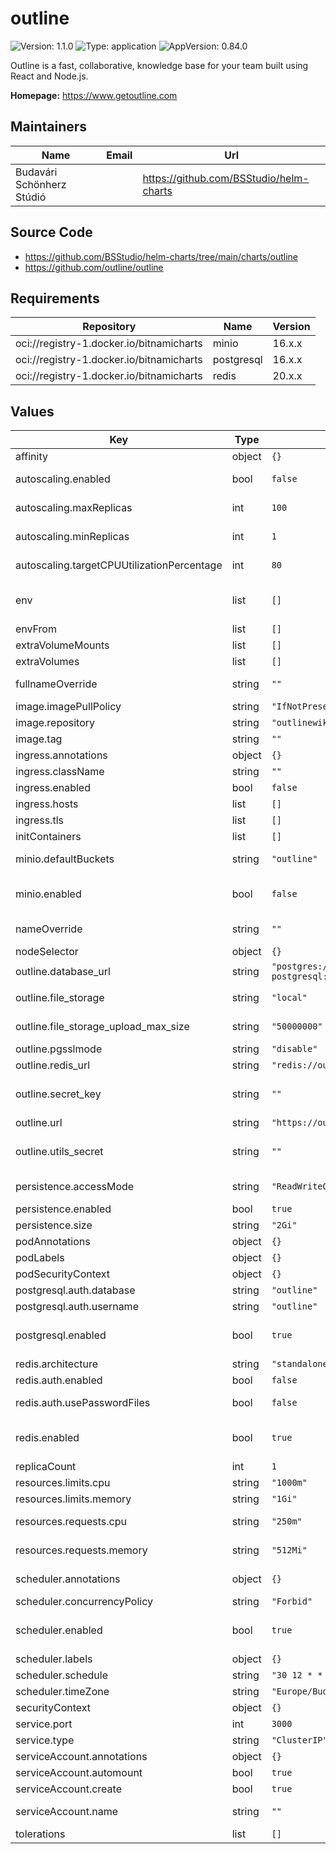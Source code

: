 # outline

![Version: 1.1.0](https://img.shields.io/badge/Version-1.1.0-informational?style=flat-square) ![Type: application](https://img.shields.io/badge/Type-application-informational?style=flat-square) ![AppVersion: 0.84.0](https://img.shields.io/badge/AppVersion-0.84.0-informational?style=flat-square)

Outline is a fast, collaborative, knowledge base for your team built using React and Node.js.

**Homepage:** <https://www.getoutline.com>

## Maintainers

| Name | Email | Url |
| ---- | ------ | --- |
| Budavári Schönherz Stúdió |  | <https://github.com/BSStudio/helm-charts> |

## Source Code

* <https://github.com/BSStudio/helm-charts/tree/main/charts/outline>
* <https://github.com/outline/outline>

## Requirements

| Repository | Name | Version |
|------------|------|---------|
| oci://registry-1.docker.io/bitnamicharts | minio | 16.x.x |
| oci://registry-1.docker.io/bitnamicharts | postgresql | 16.x.x |
| oci://registry-1.docker.io/bitnamicharts | redis | 20.x.x |

## Values

| Key | Type | Default | Description |
|-----|------|---------|-------------|
| affinity | object | `{}` | Affinity for the deployment |
| autoscaling.enabled | bool | `false` | Controls whether autoscaling is enabled or disabled for the application |
| autoscaling.maxReplicas | int | `100` | Sets the maximum number of application instances (replicas) that can be scaled up to during high demand |
| autoscaling.minReplicas | int | `1` | Defines the minimum number of application instances (replicas) to maintain, even during low demand |
| autoscaling.targetCPUUtilizationPercentage | int | `80` | Specifies the CPU utilization threshold at which autoscaling will be triggered to adjust the number of replicas |
| env | list | `[]` | Environment variables to pass to the deployment See configuration options at <https://github.com/outline/outline/blob/main/.env.sample> |
| envFrom | list | `[]` | envFrom to pass to the deployment |
| extraVolumeMounts | list | `[]` | Additional volume mounts for the containers |
| extraVolumes | list | `[]` | Additional volumes to mount to the deployment |
| fullnameOverride | string | `""` | String to fully override `"outline.fullname"`. Prefer using global.fullnameOverride if possible |
| image.imagePullPolicy | string | `"IfNotPresent"` | The logic of image pulling |
| image.repository | string | `"outlinewiki/outline"` | The Docker repository to pull the image from |
| image.tag | string | `""` | Overrides the image tag whose default is the chart appVersion |
| ingress.annotations | object | `{}` | Additional ingress annotations |
| ingress.className | string | `""` | Defines which ingress controller will implement the resource |
| ingress.enabled | bool | `false` | Enable an ingress resource |
| ingress.hosts | list | `[]` | List of ingress hosts |
| ingress.tls | list | `[]` | Ingress TLS configuration |
| initContainers | list | `[]` | Init containers to add to the deployment |
| minio.defaultBuckets | string | `"outline"` | Comma, semi-colon or space separated list of buckets to create at initialization |
| minio.enabled | bool | `false` | Enable the Bitnami MinIO® chart. Refer to <https://github.com/bitnami/charts/blob/main/bitnami/minio> for possible values. |
| nameOverride | string | `""` | Provide a name in place of `outline`. Prefer using global.nameOverride if possible |
| nodeSelector | object | `{}` | NodeSelector for the deployment |
| outline.database_url | string | `"postgres://outline:secretPassword@outline-postgresql:5432/outline"` | Connection string to access the database |
| outline.file_storage | string | `"local"` | Specify what storage system to use. Possible value is one of "s3" or "local". |
| outline.file_storage_upload_max_size | string | `"50000000"` | Maximum allowed byte size for the uploaded attachment. Make sure to define it as a string. |
| outline.pgsslmode | string | `"disable"` | Disable SSL for connecting to PostgreSQL |
| outline.redis_url | string | `"redis://outline-redis-master:6379"` | Connection string to access Redis |
| outline.secret_key | string | `""` | Generate a hex-encoded 32-byte random key. You should use `openssl rand -hex 32` in your terminal to generate a random value. |
| outline.url | string | `"https://outline.example.com"` | URL should point to the fully qualified, publicly accessible URL. |
| outline.utils_secret | string | `""` | Generate a unique random key. The format is not important but you could still use `openssl rand -hex 32` in your terminal to produce this. |
| persistence.accessMode | string | `"ReadWriteOnce"` | Specifies the level of access to the persistent storage (e.g., read-write, read-only) |
| persistence.enabled | bool | `true` | Determines whether persistent storage is enabled or not |
| persistence.size | string | `"2Gi"` | Defines the amount of storage allocated for persistence |
| podAnnotations | object | `{}` | Optional additional annotations to add to the pods |
| podLabels | object | `{}` | Optional additional labels to add to the pods |
| podSecurityContext | object | `{}` |  |
| postgresql.auth.database | string | `"outline"` | Name for a custom database to create |
| postgresql.auth.username | string | `"outline"` | Name for a custom user to create |
| postgresql.enabled | bool | `true` | Enable the Bitnami PostgreSQL chart. Refer to <https://github.com/bitnami/charts/blob/main/bitnami/postgresql> for possible values. |
| redis.architecture | string | `"standalone"` | Redis® architecture. Allowed values: standalone or replication |
| redis.auth.enabled | bool | `false` | Enable password authentication |
| redis.auth.usePasswordFiles | bool | `false` | Workaround until behaviour introduced by <https://github.com/bitnami/charts/pull/32117> is changed |
| redis.enabled | bool | `true` | Enable the Bitnami Redis® chart. Refer to <https://github.com/bitnami/charts/blob/main/bitnami/redis> for possible values. |
| replicaCount | int | `1` | The number of replicas to deploy |
| resources.limits.cpu | string | `"1000m"` | The maximum amount of CPU the container can use |
| resources.limits.memory | string | `"1Gi"` | The maximum amount of memory the container can use |
| resources.requests.cpu | string | `"250m"` | Specifies the minimum amount of CPU that will be allocated to the container |
| resources.requests.memory | string | `"512Mi"` | Specifies the minimum amount of memory that will be allocated to the container |
| scheduler.annotations | object | `{}` | Optional additional annotations to add to the CronJob runner pod |
| scheduler.concurrencyPolicy | string | `"Forbid"` | Concurrency policy for the CronJob |
| scheduler.enabled | bool | `true` | Create a CronJob to run Outline's scheduled jobs. Refer to <https://docs.getoutline.com/s/hosting/doc/scheduled-jobs-RhZzCt770H> for more information. |
| scheduler.labels | object | `{}` | Optional additional labels to add to the CronJob runner pod |
| scheduler.schedule | string | `"30 12 * * *"` | Schedule to use for the CronJob |
| scheduler.timeZone | string | `"Europe/Budapest"` | Timezone for interpreting the cron schedule |
| securityContext | object | `{}` | Run containers as a specific securityContext |
| service.port | int | `3000` | Port number for web traffic |
| service.type | string | `"ClusterIP"` | Kubernetes service type for web traffic |
| serviceAccount.annotations | object | `{}` | Annotations to add to the service account |
| serviceAccount.automount | bool | `true` | Automatically mount a ServiceAccount's API credentials? |
| serviceAccount.create | bool | `true` | Specifies whether a service account should be created |
| serviceAccount.name | string | `""` | The name of the service account to use. If not set and create is true, a name is generated using the fullname template. |
| tolerations | list | `[]` | Tolerations for the deployment |
